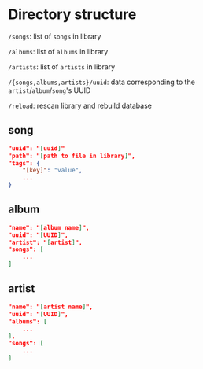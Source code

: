 Directory structure
===================

`/songs`: list of `song`s in library

`/albums`: list of `albums` in library

`/artists`: list of `artists` in library


`/{songs,albums,artists}/uuid`: data corresponding to the `artist`/`album`/`song`'s UUID

`/reload`: rescan library and rebuild database

song
----

```json
"uuid": "[uuid]"
"path": "[path to file in library]",
"tags": {
	"[key]": "value",
	...
}
```

album
-----

```json
"name": "[album name]",
"uuid": "[UUID]",
"artist": "[artist]",
"songs": [
	...
]
```

artist
------

```json
"name": "[artist name]",
"uuid": "[UUID]",
"albums": [
	...
],
"songs": [
	...
]
```
